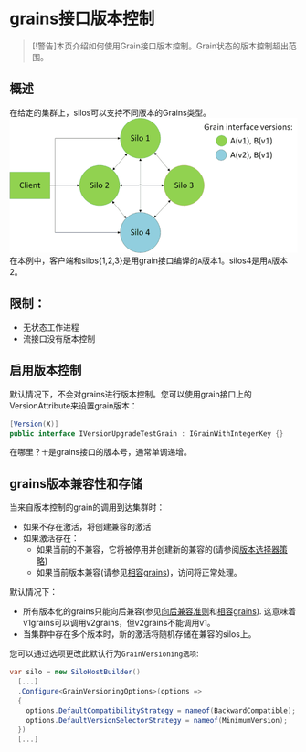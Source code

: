 # grains接口版本控制

> [!警告]本页介绍如何使用Grain接口版本控制。Grain状态的版本控制超出范围。

## 概述

在给定的集群上，silos可以支持不同版本的Grains类型。![Cluster with different versions of a grain](version.png)在本例中，客户端和silos{1,2,3}是用grain接口编译的`A`版本1。silos4是用`A`版本2。

## 限制：

-   无状态工作进程
-   流接口没有版本控制

## 启用版本控制

默认情况下，不会对grains进行版本控制。您可以使用grain接口上的VersionAttribute来设置grain版本：

```cs
[Version(X)]
public interface IVersionUpgradeTestGrain : IGrainWithIntegerKey {}
```

在哪里？`十`是grains接口的版本号，通常单调递增。

## grains版本兼容性和存储

当来自版本控制的grain的调用到达集群时：

-   如果不存在激活，将创建兼容的激活
-   如果激活存在：
    -   如果当前的不兼容，它将被停用并创建新的兼容的(请参阅[版本选择器策略](version_selector_strategy.md))
    -   如果当前版本兼容(请参见[相容grains](compatible_grains.md))，访问将正常处理。

默认情况下：

-   所有版本化的grains只能向后兼容(参见[向后兼容准则](backward_compatibility_guidelines.md)和[相容grains](compatible_grains.md)). 这意味着v1grains可以调用v2grains，但v2grains不能调用v1。
-   当集群中存在多个版本时，新的激活将随机存储在兼容的silos上。

您可以通过选项更改此默认行为`GrainVersioning选项`:

```csharp
var silo = new SiloHostBuilder()
  [...]
  .Configure<GrainVersioningOptions>(options => 
  {
    options.DefaultCompatibilityStrategy = nameof(BackwardCompatible);
    options.DefaultVersionSelectorStrategy = nameof(MinimumVersion);
  })
  [...]
```
